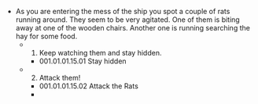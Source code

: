 - As you are entering the mess of the ship you spot a couple of rats running around. They seem to be very agitated. One of them is biting away at one of the wooden chairs. Another one is running searching the hay for some food.
	- 1. Keep watching them and stay hidden.
		- 001.01.01.15.01 Stay hidden
	- 2. Attack them!
		- 001.01.01.15.02 Attack the Rats
		-